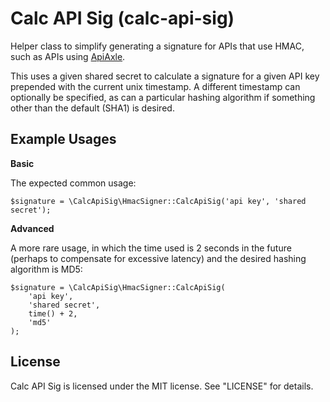 # Calc API Sig (calc-api-sig) #

Helper class to simplify generating a signature for APIs that use HMAC, such as
APIs using [ApiAxle](http://apiaxle.com/).

This uses a given shared secret to calculate a signature for a given API key 
prepended with the current unix timestamp. A different timestamp can optionally
be specified, as can a particular hashing algorithm if something other than the
default (SHA1) is desired. 


## Example Usages ##


**Basic**

The expected common usage:

    $signature = \CalcApiSig\HmacSigner::CalcApiSig('api key', 'shared secret');


**Advanced**

A more rare usage, in which the time used is 2 seconds in the future (perhaps 
to compensate for excessive latency) and the desired hashing algorithm is MD5:

    $signature = \CalcApiSig\HmacSigner::CalcApiSig(
        'api key',
        'shared secret',
        time() + 2,
        'md5'
    );

## License ##

Calc API Sig is licensed under the MIT license. See "LICENSE" for details.
